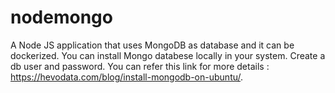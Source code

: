 # nodemongo
A Node JS application that uses MongoDB as database and it can be dockerized. You can install Mongo databese locally in your system. Create a db user and password. You can refer this link for more details : https://hevodata.com/blog/install-mongodb-on-ubuntu/. 
